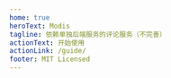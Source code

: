 ```yaml
---
home: true
heroText: Modis
tagline: 依赖单独后端服务的评论服务（不完善）
actionText: 开始使用
actionLink: /guide/
footer: MIT Licensed
---
```


<modis-demo/>
